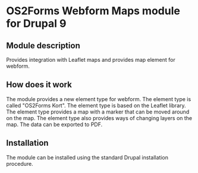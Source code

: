 # OS2Forms Webform Maps module for Drupal 9

## Module description
Provides integration with Leaflet maps and provides map element for webform.

## How does it work
The module provides a new element type for webform. The element type is called "OS2Forms Kort".
The element type is based on the Leaflet library. The element type provides a map with a marker
that can be moved around on the map. The element type also provides ways of changing layers on
the map. The data can be exported to PDF.

## Installation
The module can be installed using the standard Drupal installation procedure.
